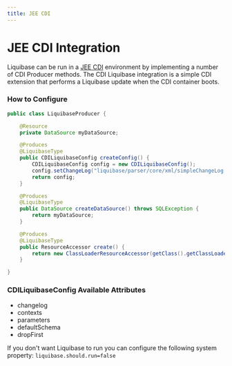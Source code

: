 ```yaml
---
title: JEE CDI
---
```


# JEE CDI Integration

Liquibase can be run in a <a href="https://weld.cdi-spec.org/">JEE CDI</a> environment by implementing a number of CDI Producer methods. 
The CDI Liquibase integration is a simple CDI extension that performs a Liquibase update when the CDI container boots.

### How to Configure

```java
public class LiquibaseProducer {

    @Resource
    private DataSource myDataSource;

    @Produces
    @LiquibaseType
    public CDILiquibaseConfig createConfig() {
        CDILiquibaseConfig config = new CDILiquibaseConfig();
        config.setChangeLog("liquibase/parser/core/xml/simpleChangeLog.xml");
        return config;
    }

    @Produces
    @LiquibaseType
    public DataSource createDataSource() throws SQLException {
        return myDataSource;
    }

    @Produces
    @LiquibaseType
    public ResourceAccessor create() {
        return new ClassLoaderResourceAccessor(getClass().getClassLoader());
    }

}
```

### CDILiquibaseConfig Available Attributes

- changelog
- contexts
- parameters
- defaultSchema
- dropFirst

If you don't want Liquibase to run you can configure the following system property: `liquibase.should.run=false`
